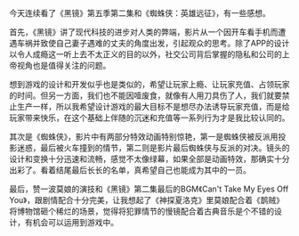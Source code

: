 今天连续看了《黑镜》第五季第二集和《蜘蛛侠：英雄远征》，有一些感想。

首先，《黑镜》讲了现代科技的进步对人类的弊端，影片从一个因开车看手机而遭遇车祸并致使自己妻子遇难的丈夫的角度出发，引起观众的思考。除了APP的设计以令人成瘾这一听上去不太正义的目的以外，社交公司背后掌握的隐私和公司的上帝视角也是值得关注的问题。

想到游戏的设计和开发似乎也是类似的，希望让玩家上瘾、让玩家充值、占领玩家的时间。但另一方面，我们也不能因噎废食，就像有人用刀具伤了人，我们就要禁止生产一样，所以我希望设计游戏的最大目标不是想尽办法诱导玩家充值，而是给玩家带来快乐，在这个基础上伴随的沉迷和充值等一系列行为才是我比较认同的。

其次是《蜘蛛侠》，影片中有两部分特效动画特别惊艳，第一是蜘蛛侠被反派用投影迷惑，最后被火车撞到的情节，第二则是影片最后蜘蛛侠与反派的对决。镜头的设计和变换十分迅速和流畅，感觉不太像绿幕，如果全部是动画特效，那确实十分出彩了。看着结尾最后长长的名单，真希望自己也能成为其中的一员。

最后，赞一波莫娘的演技和《黑镜》第二集最后的BGM《Can't Take My Eyes Off You》，跟剧情配合十分完美，让我想起了《神探夏洛克》里莫娘配合着《鹊贼》将博物馆砸个稀烂的场景，觉得将犯罪情节的慢镜配合着古典音乐是个不错的设计，有机会可以运用到游戏中。